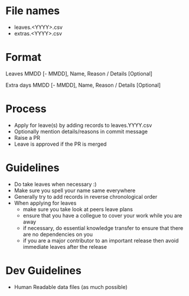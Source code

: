 # File names
- leaves.\<YYYY\>.csv
- extras.\<YYYY\>.csv

# Format

Leaves
MMDD [- MMDD], Name, Reason / Details [Optional]

Extra days
MMDD [- MMDD], Name, Reason / Details [Optional]

# Process
- Apply for leave(s) by adding records to leaves.YYYY.csv
- Optionally mention details/reasons in commit message
- Raise a PR
- Leave is approved if the PR is merged

# Guidelines
- Do take leaves when necessary :)
- Make sure you spell your name same everywhere
- Generally try to add records in reverse chronological order
- When applying for leaves
    - make sure you take look at peers leave plans 
    - ensure that you have a collegue to cover your work while you are away
    - if necessary, do essential knowledge transfer to ensure that there are no dependencies on you
    - if you are a major contributor to an important release then avoid immediate leaves after the release

# Dev Guidelines
- Human Readable data files (as much possible)
